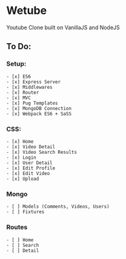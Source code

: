 # Wetube

Youtube Clone built on VanillaJS and NodeJS

## To Do:

### Setup:

    - [x] ES6
    - [x] Express Server
    - [x] Middlewares
    - [x] Router
    - [x] MVC
    - [x] Pug Templates
    - [x] MongoDB Connection
    - [x] Webpack ES6 + SaSS

### CSS:

    - [x] Home
    - [x] Video Detail
    - [x] Video Search Results
    - [x] Login
    - [x] User Detail
    - [x] Edit Profile
    - [x] Edit Video
    - [x] Upload

### Mongo

    - [ ] Models (Comments, Videos, Users)
    - [ ] Fixtures

### Routes

    - [ ] Home
    - [ ] Search
    - [ ] Detail
